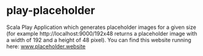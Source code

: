 play-placeholder
================

Scala Play Application which generates placeholder images for a given size (for example http://localhost:9000/192x48 returns a placeholder image with a width of 192 and a height of 48 pixel).
You can find this website running here: www.placeholder.website

